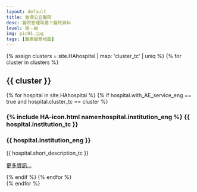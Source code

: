 ```yaml
---
layout: default
title: 香港公立醫院
desc: 醫院管理局屬下醫院資料
level: 第一級
img: pic01.jpg
tags: [醫療服務地圖]
---
```

<div class="row">
	{% assign clusters = site.HAhospital | map: 'cluster_tc' | uniq %}
	{% for cluster in clusters %}
  	<div class="col-4 col-12-medium">
		<h2>{{ cluster }}</h2>
		{% for hospital in site.HAhospital %}
			{% if hospital.with_AE_service_eng == true and hospital.cluster_tc == cluster %}
				<h3>{% include HA-icon.html name=hospital.institution_eng %}  {{ hospital.institution_tc }}</h3>      
				<h3>{{ hospital.institution_eng }}</h3>
        <p>{{ hospital.short_description_tc }}</p>
      <p><a href="{{ hospital.url }}">更多資訊...</a></p>
			{% endif %}
		{% endfor %}
	</div>
	{% endfor %}
</div>
